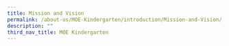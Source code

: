 ```yaml
---
title: Mission and Vision
permalink: /about-us/MOE-Kindergarten/introduction/Mission-and-Vision/
description: ""
third_nav_title: MOE Kindergarten
---
```



